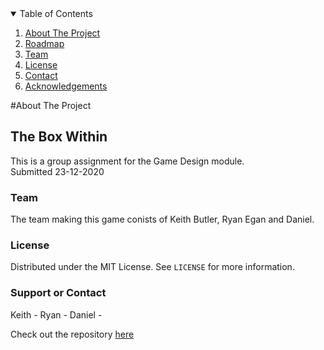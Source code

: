 
<!-- TABLE OF CONTENTS -->
<details open="open">
  <summary>Table of Contents</summary>
  <ol>
    <li><a href="#about-the-project">About The Project</a></li>
    <li><a href="#roadmap">Roadmap</a></li>
    <li><a href="#team">Team</a></li>
    <li><a href="#license">License</a></li>
    <li><a href="#support or Contact">Contact</a></li>
    <li><a href="#acknowledgements">Acknowledgements</a></li>
  </ol>
</details>

#About The Project

## The Box Within

This is a group assignment for the Game Design module.  
Submitted 23-12-2020

### Team

The team making this game conists of Keith Butler, Ryan Egan and Daniel.


<!-- LICENSE -->
### License

Distributed under the MIT License. See `LICENSE` for more information.

### Support or Contact

Keith -
Ryan -
Daniel -

Check out the repository [here](https://github.com/KeithButler-WIT/GameDesign-Assignment02/tree/main)
